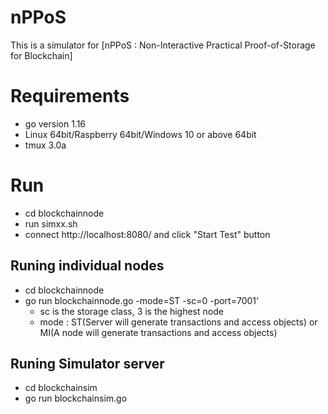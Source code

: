 # nPPoS
This is a simulator for [nPPoS : Non-Interactive Practical Proof-of-Storage for Blockchain] 
<!--- (https://eprints.qut.edu.au/228429/) which was presented at the ICBC2022 conference. --->

# Requirements
* go version 1.16 
* Linux 64bit/Raspberry 64bit/Windows 10 or above 64bit
* tmux 3.0a

# Run
* cd blockchainnode
* run simxx.sh
* connect http://localhost:8080/ and click "Start Test" button

## Runing individual nodes
* cd blockchainnode
* go run blockchainnode.go -mode=ST -sc=0 -port=7001'
  * sc is the storage class, 3 is the highest node
  * mode : ST(Server will generate transactions and access objects) or MI(A node will generate transactions and access objects)

## Runing Simulator server
* cd blockchainsim
* go run blockchainsim.go




